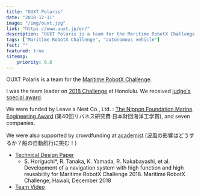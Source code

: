 ```yaml
---
title: "OUXT Polaris"
date: "2018-12-11"
image: "/img/ouxt.jpg"
link: "https://www.ouxt.jp/en/"
description: "OUXT Polaris is a team for the Maritime RobotX Challenge."
tags: ["Maritime RobotX Challenge", "autonomous vehicle"]
fact: ""
featured: true
sitemap:
    priority: 0.8
---
```



OUXT Polaris is a team for the [Maritime RobotX Challenge](https://robotx.org/).


I was the team leader on [2018 Challenge](https://robotx.org/programs/2018-robotx-challenge/) at Honolulu. We received [judge's special award](https://robotx.org/2018/12/15/2018-final-standings/).

We were funded by Leave a Nest Co., Ltd. :
[The Nippon Foundation Marine Engineering Award](https://r.lne.st/2018/02/28/40th-deset/)
(第40回リバネス研究費 日本財団海洋工学賞), and seven companies.


We were also supported by crowdfunding at [academist](https://academist-cf.com/projects/77?lang=ja)
(波風の影響はどうするか？船の自動航行に挑む！)


* [Technical Design Paper](https://robonation.org/app/uploads/sites/2/2019/09/Osaka_RX18_Paper.pdf)
  * S. Horiguchi*, R. Tanaka, K. Yamada, R. Nakabayashi, et al. Development of a navigation system with high function and high reusability for Maritime RobotX Challenge 2018. Maritime RobotX Challenge, Hawaii, December 2018
* [Team Video](https://youtu.be/5nOnEQY6788)

